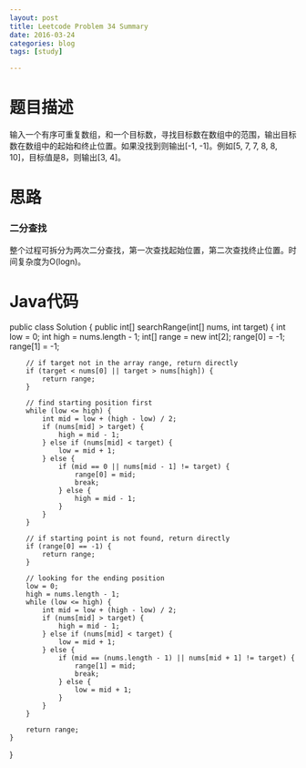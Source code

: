 ```yaml
---
layout: post
title: Leetcode Problem 34 Summary
date: 2016-03-24
categories: blog
tags: [study]

---
```


# 题目描述

输入一个有序可重复数组，和一个目标数，寻找目标数在数组中的范围，输出目标数在数组中的起始和终止位置。如果没找到则输出[-1, -1]。例如[5, 7, 7, 8, 8, 10]，目标值是8，则输出[3, 4]。

# 思路

### 二分查找

整个过程可拆分为两次二分查找，第一次查找起始位置，第二次查找终止位置。时间复杂度为O(logn)。

# Java代码

public class Solution {
    public int[] searchRange(int[] nums, int target) {
        int low = 0;
        int high = nums.length - 1;
        int[] range = new int[2];
        range[0] = -1;
        range[1] = -1;

        // if target not in the array range, return directly
        if (target < nums[0] || target > nums[high]) {
            return range;
        }

        // find starting position first
        while (low <= high) {
            int mid = low + (high - low) / 2;
            if (nums[mid] > target) {
                high = mid - 1;
            } else if (nums[mid] < target) {
                low = mid + 1;
            } else {
                if (mid == 0 || nums[mid - 1] != target) {
                    range[0] = mid;
                    break;
                } else {
                    high = mid - 1;
                }
            }
        }

        // if starting point is not found, return directly
        if (range[0] == -1) {
            return range;
        }

        // looking for the ending position
        low = 0;
        high = nums.length - 1;
        while (low <= high) {
            int mid = low + (high - low) / 2;
            if (nums[mid] > target) {
                high = mid - 1;
            } else if (nums[mid] < target) {
                low = mid + 1;
            } else {
                if (mid == (nums.length - 1) || nums[mid + 1] != target) {
                    range[1] = mid;
                    break;
                } else {
                    low = mid + 1;
                }
            }
        }
    
        return range;
    }
}